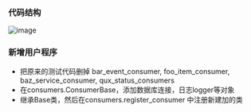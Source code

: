 ### 代码结构
![image](https://user-images.githubusercontent.com/16145883/70503160-c937b080-1b5d-11ea-8477-82ff68e438ea.png)

### 新增用户程序
* 把原来的测试代码删掉 bar_event_consumer, foo_item_consumer, baz_service_consumer, qux_status_consumers
* 在consumers.ConsumerBase，添加数据库连接，日志logger等对象
* 继承Base类，然后在consumers.register_consumer 中注册新建加的类


